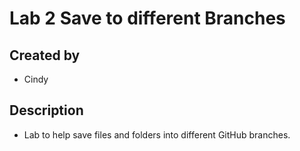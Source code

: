 # Lab 2 Save to different Branches
## Created by 
- Cindy 
## Description 
- Lab to help save files and folders into different GitHub branches.
